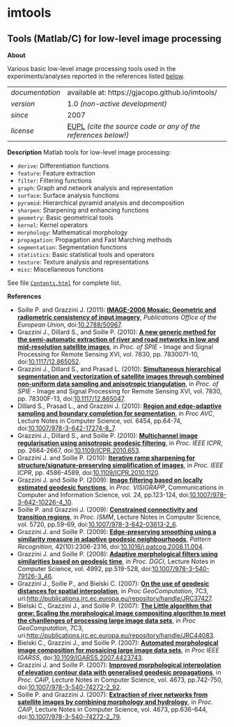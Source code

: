 imtools
=======

Tools (Matlab/C) for low-level image processing
---

**About**

Various basic low-level image processing tools used in the experiments/analyses reported in the references listed [below](#References).

<table align="center">
    <tr> <td align="left"><i>documentation</i></td> <td align="left">available at: https://gjacopo.github.io/imtools/</td> </tr> 
    <tr> <td align="left"><i>version</i></td> <td align="left">1.0 <i>(non-active development)</i> </td> </tr> 
    <tr> <td align="left"><i>since</i></td> <td align="left">2007</td> </tr> 
    <tr> <td align="left"><i>license</i></td> <td align="left"><a href="https://joinup.ec.europa.eu/sites/default/files/eupl1.1.-licence-en_0.pdfEUPL">EUPL</a>  <i>(cite the source code or any of the references below!)</i> </td> </tr> 
</table>

**Description**
Matlab tools for low-level image processing:
* `derive`:  Differentiation functions
* `feature`:  Feature extraction
* `filter`:  Filtering functions
* `graph`:  Graph and network analysis and representation
* `surface`:  Surface analysis functions
* `pyramid`:  Hierarchical pyramid analysis and decomposition		
* `sharpen`:  Sharpening and enhancing functions		 
* `geometry`:  Basic geometrical tools 	
* `kernel`:  Kernel operators
* `morphology`:  Mathematical morphology
* `propagation`:  Propagation and Fast Marching methods
* `segmentation`:  Segmentation functions	
* `statistics`:  Basic statistical tools and operators
* `texture`:  Texture analysis and representations		
* `misc`:  Miscellaneous functions	

See file [`Contents.html`](docs/Contents.html) for complete list.

**<a name="References"></a>References** 

* Soille P. and Grazzini J. (2011): [**IMAGE-2006 Mosaic: Geometric and radiometric consistency of input imagery**](http://publications.jrc.ec.europa.eu/repository/bitstream/JRC49168/lbne23636enn.pdf), _Publications Office of the European Union_, doi:[10.2788/50967](http://dx.doi.org/10.2788/50967).
* Grazzini J., Dillard S., and Soille P. (2010): [**A new generic method for the semi-automatic extraction of river and road networks in low and mid-resolution satellite images**](http://spiedigitallibrary.org/proceedings/resource/2/psisdg/7830/1/783007_1), in _Proc. of SPIE_ - Image and Signal Processing for Remote Sensing XVI, vol. 7830, pp. 7830071-10, doi:[10.1117/12.865052](http://dx.doi.org/10.1117/12.865052).
* Grazzini J., Dillard S., and Prasad L. (2010): [**Simultaneous hierarchical segmentation and vectorization of satellite images through combined non-uniform data sampling and anisotropic triangulation**](https://spie.org/Publications/Proceedings/Paper/10.1117/12.865047), in _Proc. of SPIE_ - Image and Signal Processing for Remote Sensing XVI, vol. 7830, pp. 78300F-13, doi:[10.1117/12.865047](http://dx.doi.org/10.1117/12.865047).
* Dillard S., Prasad L., and Grazzini J. (2010): [**Region and edge-adaptive sampling and boundary completion for segmentation**](http://link.springer.com/chapter/10.1007/978-3-642-17274-8_7), in _Proc AVC_, Lecture Notes in Computer Science, vol. 6454, pp.64-74, doi:[10.1007/978-3-642-17274-8_7](http://dx.doi.org/10.1007/978-3-642-17274-8_7).
* Grazzini J., Dillard S., and Soille P. (2010): [**Multichannel image regularisation using anisotropic geodesic filtering**](http://ieeexplore.ieee.org/xpls/abs_all.jsp?arnumber=5596008), in _Proc. IEEE ICPR_, pp. 2664-2667, doi:[10.1109/ICPR.2010.653](http://dx.doi.org/10.1109/ICPR.2010.653).
* Grazzini J. and Soille P. (2010): [**Iterative ramp sharpening for structure/signature-preserving simplification of images**](http://ieeexplore.ieee.org/xpls/abs_all.jsp?arnumber=5597348), in _Proc. IEEE ICPR_, pp. 4586-4589, doi:[10.1109/ICPR.2010.1120](http://dx.doi.org/10.1109/ICPR.2010.1120).
* Grazzini J.  and Soille P. (2009): [**Image filtering based on locally estimated geodesic functions**](http://www.springerlink.com/content/v264v11754004500), in _Proc. VISIGRAPP_, Communications in Computer and Information Science, vol. 24, pp.123-124, doi:[10.1007/978-3-642-10226-4_10](http://dx.doi.org/10.1007/978-3-642-10226-4_10).
* Soille P. and Grazzini J. (2009): [**Constrained connectivity and transition regions**](http://www.springerlink.com/content/g6h8mk8447041532/), in _Proc. ISMM_, Lecture Notes in Computer Science, vol. 5720, pp.59-69, doi:[10.1007/978-3-642-03613-2_6](http://dx.doi.org/10.1007/978-3-642-03613-2_6).
* Grazzini J. and Soille P. (2009): [**Edge-preserving smoothing using a similarity measure in adaptive geodesic neighbourhoods**](http://www.sciencedirect.com/science/article/pii/S003132030800469X), _Pattern Recognition_, 42(10):2306-2316, doi:[10.1016/j.patcog.2008.11.004](http://dx.doi.org/10.1016/j.patcog.2008.11.004).
* Grazzini J.  and Soille P. (2008): [**Adaptive morphological filters using similarities based on geodesic time**](http://www.springerlink.com/content/f6v62233xqkklq72), in _Proc. DGCI_, Lecture Notes in Computer Science, vol. 4992, pp.519-528, doi:[10.1007/978-3-540-79126-3_46](http://dx.doi.org/10.1007/978-3-540-79126-3_46).
* Grazzini J., Soille P., and Bielski C. (2007): [**On the use of geodesic distances for spatial interpolation**](http://www.geocomputation.org/2007/7C-Spatial_statistics_3/7C3.pdf), in _Proc GeoComputation_, 7C3, uri:http://publications.jrc.ec.europa.eu/repository/handle/JRC37427.
* Bielski C., Grazzini J., and Soille P. (2007): [**The Little algorithm that grew: Scaling the morphological image compositing algorithm to meet the chanllenges of processing large image data sets**](http://www.geocomputation.org/2007/1A-Remote_Sensing_1/1A5.pdf), in _Proc GeoComputation_, 7C3, uri:http://publications.jrc.ec.europa.eu/repository/handle/JRC44083.
* Bielski C., Grazzini J., and Soille P. (2007): [**Automated morphological image composition for mosaicing large image data sets**](http://ieeexplore.ieee.org/document/4423743/), in _Proc IEEE IGARSS_, doi:[10.1109/IGARSS.2007.4423743](http://dx.doi.org/10.1109/IGARSS.2007.4423743).
* Grazzini J. and Soille P. (2007): [**Improved morphological interpolation of elevation contour data with generalised geodesic propagations**](http://link.springer.com/chapter/10.1007%2F978-3-540-74272-2_92), in _Proc. CAIP_, Lecture Notes in Computer Science, vol. 4673, pp.742-750, doi:[10.1007/978-3-540-74272-2_92](http://dx.doi.org/10.1007/978-3-540-74272-2_92).
* Soille P. and Grazzini J. (2007): [**Extraction of river networks from satellite images by combining morphology and hydrology**](http://link.springer.com/chapter/10.1007%2F978-3-540-74272-2_79), in _Proc. CAIP_, Lecture Notes in Computer Science, vol. 4673, pp.636-644, doi:[10.1007/978-3-540-74272-2_79](http://dx.doi.org/10.1007/978-3-540-74272-2_79).
